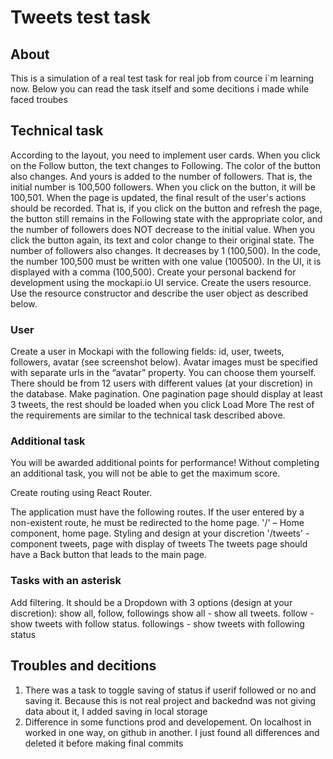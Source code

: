 # Tweets test task

## About
This is a simulation of a real test task for real job from cource i`m learning now. Below you can read the task itself and some decitions i made while faced troubes

## Technical task

According to the layout, you need to implement user cards.
When you click on the Follow button, the text changes to Following. The color of the button also changes. And yours is added to the number of followers. That is, the initial number is 100,500 followers. When you click on the button, it will be 100,501.
When the page is updated, the final result of the user's actions should be recorded. That is, if you click on the button and refresh the page, the button still remains in the Following state with the appropriate color, and the number of followers does NOT decrease to the initial value.
When you click the button again, its text and color change to their original state. The number of followers also changes. It decreases by 1 (100,500).
In the code, the number 100,500 must be written with one value (100500). In the UI, it is displayed with a comma (100,500).
Create your personal backend for development using the mockapi.io UI service. Create the users resource. Use the resource constructor and describe the user object as described below.

### User

Create a user in Mockapi with the following fields: id, user, tweets, followers, avatar (see screenshot below).
Avatar images must be specified with separate urls in the “avatar” property. You can choose them yourself.
There should be from 12 users with different values (at your discretion) in the database. Make pagination. One pagination page should display at least 3 tweets, the rest should be loaded when you click Load More
The rest of the requirements are similar to the technical task described above.

### Additional task

You will be awarded additional points for performance! Without completing an additional task, you will not be able to get the maximum score.

Create routing using React Router.

The application must have the following routes. If the user entered by a non-existent route, he must be redirected to the home page. '/' – Home component, home page. Styling and design at your discretion '/tweets' - component tweets, page with display of tweets The tweets page should have a Back button that leads to the main page.



### Tasks with an asterisk

Add filtering. It should be a Dropdown with 3 options (design at your discretion): show all, follow, followings show all - show all tweets. follow - show tweets with follow status. followings - show tweets with following status



## Troubles and decitions

1. There was a task to toggle saving of status if userif followed or no and saving it. Because this is not real project and backednd was not giving data about it, I added saving in local storage
2. Difference in some functions prod and developement. On localhost in worked in one way, on github in another. I just found all differences and deleted it before making final commits   
